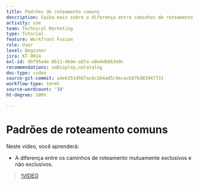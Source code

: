 ```yaml
---
title: Padrões de roteamento comuns
description: Saiba mais sobre a diferença entre caminhos de roteamento mutuamente exclusivos e não exclusivos no  [!DNL Adobe Workfront Fusion].
activity: use
team: Technical Marketing
type: Tutorial
feature: Workfront Fusion
role: User
level: Beginner
jira: KT-9014
exl-id: dbf95ede-8b11-4b9e-a87a-a0e4db863e9c
recommendations: noDisplay,noCatalog
doc-type: video
source-git-commit: a4e61514567ac8c2b4ad5c9ecacb87bd83947731
workflow-type: tm+mt
source-wordcount: '30'
ht-degree: 100%

---
```


# Padrões de roteamento comuns

Neste vídeo, você aprenderá:

* A diferença entre os caminhos de roteamento mutuamente exclusivos e não exclusivos.

>[!VIDEO](https://video.tv.adobe.com/v/335273/?quality=12&learn=on)
